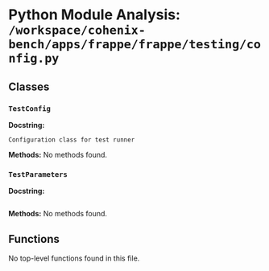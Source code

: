 # Python Module Analysis: `/workspace/cohenix-bench/apps/frappe/frappe/testing/config.py`

## Classes

### `TestConfig`


**Docstring:**
```
Configuration class for test runner
```

**Methods:**
No methods found.

### `TestParameters`


**Docstring:**
```

```

**Methods:**
No methods found.




## Functions

No top-level functions found in this file.
